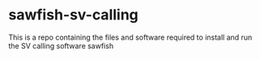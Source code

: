 # sawfish-sv-calling
This is a repo containing the files and software required to install and run the SV calling software sawfish
